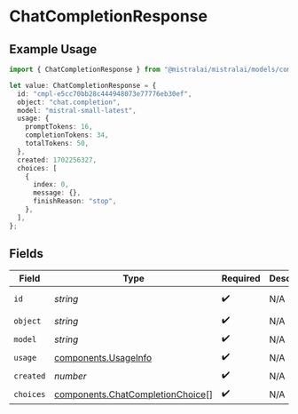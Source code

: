# ChatCompletionResponse

## Example Usage

```typescript
import { ChatCompletionResponse } from "@mistralai/mistralai/models/components";

let value: ChatCompletionResponse = {
  id: "cmpl-e5cc70bb28c444948073e77776eb30ef",
  object: "chat.completion",
  model: "mistral-small-latest",
  usage: {
    promptTokens: 16,
    completionTokens: 34,
    totalTokens: 50,
  },
  created: 1702256327,
  choices: [
    {
      index: 0,
      message: {},
      finishReason: "stop",
    },
  ],
};
```

## Fields

| Field                                                                                | Type                                                                                 | Required                                                                             | Description                                                                          | Example                                                                              |
| ------------------------------------------------------------------------------------ | ------------------------------------------------------------------------------------ | ------------------------------------------------------------------------------------ | ------------------------------------------------------------------------------------ | ------------------------------------------------------------------------------------ |
| `id`                                                                                 | *string*                                                                             | :heavy_check_mark:                                                                   | N/A                                                                                  | cmpl-e5cc70bb28c444948073e77776eb30ef                                                |
| `object`                                                                             | *string*                                                                             | :heavy_check_mark:                                                                   | N/A                                                                                  | chat.completion                                                                      |
| `model`                                                                              | *string*                                                                             | :heavy_check_mark:                                                                   | N/A                                                                                  | mistral-small-latest                                                                 |
| `usage`                                                                              | [components.UsageInfo](../../models/components/usageinfo.md)                         | :heavy_check_mark:                                                                   | N/A                                                                                  |                                                                                      |
| `created`                                                                            | *number*                                                                             | :heavy_check_mark:                                                                   | N/A                                                                                  | 1702256327                                                                           |
| `choices`                                                                            | [components.ChatCompletionChoice](../../models/components/chatcompletionchoice.md)[] | :heavy_check_mark:                                                                   | N/A                                                                                  |                                                                                      |